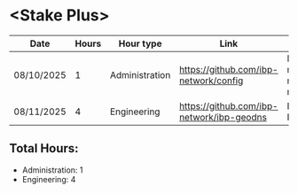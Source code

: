 # \<Stake Plus\>
| Date | Hours | Hour type | Link | Description | 
|---|---|---|---|---|
| 08/10/2025 | 1 | Administration | https://github.com/ibp-network/config | Minor member and rpc management |
| 08/11/2025 | 4 | Engineering | https://github.com/ibp-network/ibp-geodns | Debugging & Fixes |

## Total Hours:
- Administration: 1
- Engineering: 4
